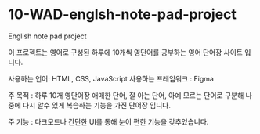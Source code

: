 # 10-WAD-englsh-note-pad-project
English note pad project

이 프로젝트는 영어로 구성된 하루에 10개씩 영단어를 공부하는 영어 단어장 사이트 입니다.

사용하는 언어: HTML, CSS, JavaScript
사용하는 프레임워크 : Figma

주 목적 : 하루 10개 영단어장
         애매한 단어, 잘 아는 단어, 아예 모르는 단어로 구분해
         나중에 다시 알수 있게 복습하는 기능을 가진 단어장 입니다.
         
주 기능 : 다크모드나 간단한 UI를 통해 눈이 편한 기능을 갖추었습니다.
         
         
         
      
